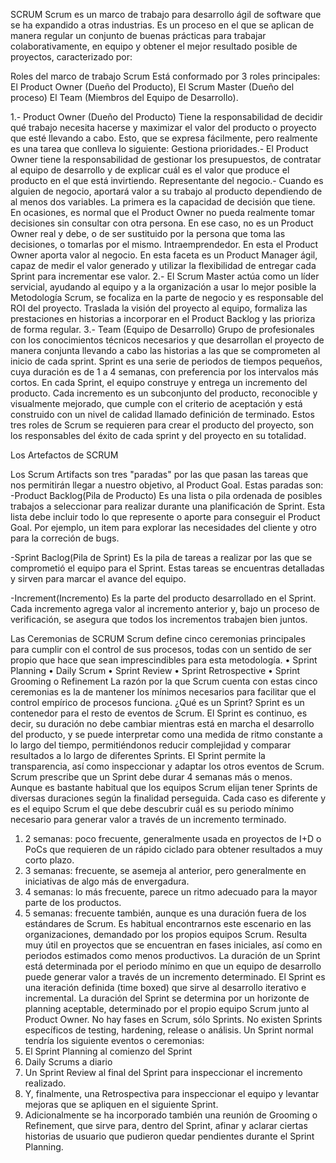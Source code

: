 
SCRUM
Scrum es un marco de trabajo para desarrollo ágil de software que se ha expandido a otras industrias. Es un proceso en el que se aplican de manera regular un conjunto de buenas prácticas para trabajar colaborativamente, en equipo y obtener el mejor resultado posible de proyectos, caracterizado por:

Roles del marco de trabajo Scrum
Está conformado por 3 roles principales: 
El Product Owner (Dueño del Producto), 
El Scrum Master (Dueño del proceso) 
El Team (Miembros del Equipo de Desarrollo).

1.- Product Owner (Dueño del Producto)
Tiene la responsabilidad de decidir qué trabajo necesita hacerse y maximizar el valor del producto o proyecto que esté llevando a cabo. Esto, que se expresa fácilmente, pero realmente es una tarea que conlleva lo siguiente:
Gestiona prioridades.- El Product Owner tiene la responsabilidad de gestionar los presupuestos, de contratar al equipo de desarrollo y de explicar cuál es el valor que produce el producto en el que está invirtiendo.
Representante del negocio.- Cuando es alguien de negocio, aportará valor a su trabajo al producto dependiendo de al menos dos variables. La primera es la capacidad de decisión que tiene. En ocasiones, es normal que el Product Owner no pueda realmente tomar decisiones sin consultar con otra persona. En ese caso, no es un Product Owner real y debe, o de ser sustituido por la persona que toma las decisiones, o tomarlas por el mismo.
Intraemprendedor. En esta el Product Owner aporta valor al negocio. En esta faceta es un Product Manager ágil, capaz de medir el valor generado y utilizar la flexibilidad de entregar cada Sprint para incrementar ese valor.
2.- El Scrum Master 
actúa como un líder servicial, ayudando al equipo y a la organización a usar lo mejor posible  la Metodología Scrum, se focaliza en la parte de negocio y es responsable del ROI del proyecto. Traslada la visión del proyecto al equipo, formaliza las prestaciones en historias a incorporar en el Product Backlog y las prioriza de forma regular.
3.- Team (Equipo de Desarrollo) 
Grupo de profesionales con los conocimientos técnicos necesarios y que desarrollan el proyecto de manera conjunta llevando a cabo las historias a las que se comprometen al inicio de cada sprint. Sprint es una serie de periodos de tiempos pequeños, cuya duración es de 1 a 4 semanas, con preferencia por los intervalos más cortos. En cada Sprint, el equipo construye y entrega un incremento del producto. Cada incremento es un subconjunto del producto, reconocible y visualmente mejorado, que cumple con el criterio de aceptación y está construido con un nivel de calidad llamado definición de terminado.
Estos tres roles de Scrum se requieren para crear el producto del proyecto, son los responsables del éxito de cada sprint y del proyecto en su totalidad.

Los Artefactos de SCRUM

Los Scrum Artifacts son tres "paradas" por las que pasan las tareas que nos permitirán llegar a nuestro objetivo, al Product Goal.
Estas paradas son:
-Product Backlog(Pila de Producto)
	Es una lista o pila ordenada de posibles trabajos a seleccionar para realizar durante una planificación de Sprint.
	Esta lista debe incluir todo lo que represente o aporte para conseguir el Product Goal. Por ejemplo, un item para explorar las necesidades del cliente y otro para la correción de bugs. 

-Sprint Baclog(Pila de Sprint)
	Es la pila de tareas a realizar por las que se comprometió el equipo para el Sprint.
	Estas tareas se encuentras detalladas y sirven para marcar el avance del equipo.

-Increment(Incremento)
	Es la parte del producto desarrollado en el Sprint.
	Cada incremento agrega valor al incremento anterior y, bajo un proceso de verificación, se asegura que todos los incrementos trabajen bien juntos.

Las Ceremonias de SCRUM
Scrum define cinco ceremonias principales para cumplir con el control de sus procesos, todas con un sentido de ser propio que hace que sean imprescindibles para esta metodología.
•	Sprint Planning
•	Daily Scrum
•	Sprint Review
•	Sprint Retrospective 
•	Sprint Grooming o Refinement
La razón por la que Scrum cuenta con estas cinco ceremonias es la de mantener los mínimos necesarios para facilitar que el control empírico de procesos funciona. 
¿Qué es un Sprint?
Sprint es un contenedor para el resto de eventos de Scrum. El Sprint es continuo, es decir, su duración no debe cambiar mientras está en marcha el desarrollo del producto, y se puede interpretar como una medida de ritmo constante a lo largo del tiempo, permitiéndonos reducir complejidad y comparar resultados a lo largo de diferentes Sprints. El Sprint permite la transparencia, así como inspeccionar y adaptar los otros eventos de Scrum.
Scrum prescribe que un Sprint debe durar 4 semanas más o menos. Aunque es bastante habitual que los equipos Scrum elijan tener Sprints de diversas duraciones según la finalidad perseguida. Cada caso es diferente y es el equipo Scrum el que debe descubrir cuál es su periodo mínimo necesario para generar valor a través de un incremento terminado. 
1.	2 semanas: poco frecuente, generalmente usada en proyectos de I+D o PoCs que requieren de un rápido ciclado para obtener resultados a muy corto plazo.
2.	3 semanas: frecuente, se asemeja al anterior, pero generalmente en iniciativas de algo más de envergadura.
3.	4 semanas: lo más frecuente, parece un ritmo adecuado para la mayor parte de los productos.
4.	5 semanas: frecuente también, aunque es una duración fuera de los estándares de Scrum. Es habitual encontrarnos este escenario en las organizaciones, demandado por los propios equipos Scrum. Resulta muy útil en proyectos que se encuentran en fases iniciales, así como en periodos estimados como menos productivos.
La duración de un Sprint está determinada por el periodo mínimo en que un equipo de desarrollo puede generar valor a través de un incremento determinado. El Sprint es una iteración definida (time boxed) que sirve al desarrollo iterativo e incremental.
La duración del Sprint se determina por un horizonte de planning aceptable, determinado por el propio equipo Scrum junto al Product Owner. No hay fases en Scrum, sólo Sprints. No existen Sprints específicos de testing, hardening, release o análisis.
Un Sprint normal tendría los siguiente eventos o ceremonias:
1.	El Sprint Planning al comienzo del Sprint
2.	Daily Scrums a diario
3.	Un Sprint Review al final del Sprint para inspeccionar el incremento realizado.
4.	Y, finalmente, una Retrospectiva para inspeccionar el equipo y levantar mejoras que se apliquen en el siguiente Sprint.
5.	Adicionalmente se ha incorporado también una reunión de Grooming o Refinement, que sirve para, dentro del Sprint, afinar y aclarar ciertas historias de usuario que pudieron quedar pendientes durante el Sprint Planning.
